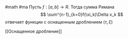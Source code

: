 #math #ma 
Пусть $f: [a, b] \rightarrow R$. Тогда сумма Римана
$$
\sum^{n-1}_{k=0}f(\xi_k)\Delta x_k
$$
отвечает функции с оснащенным дроблением $(\tau, \xi)$

[[Оснащенное дробление]]